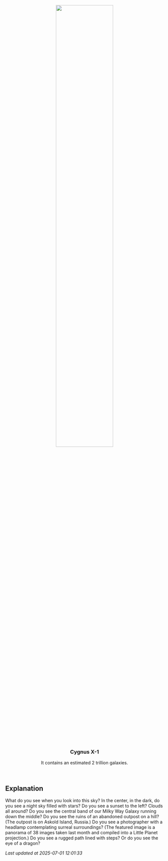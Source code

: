 <p align='center'>
    <img src='https://apod.nasa.gov/apod/image/2507/EyeDragonSky_Komlev_960.jpg' width='60%' />
    <h3 align="center">Cygnus X-1</h3>
    <p align="center">It contains an estimated 2 trillion galaxies.</p>
</p>
<br/>

Explanation
--
What do you see when you look into this sky? In the center, in the dark, do you see a night sky filled with stars? Do you see a sunset to the left? Clouds all around? Do you see the central band of our Milky Way Galaxy running down the middle? Do you see the ruins of an abandoned outpost on a hill? (The outpost is on Askold Island, Russia.)  Do you see a photographer with a headlamp contemplating surreal surroundings? (The featured image is a panorama of 38 images taken last month and compiled into a Little Planet projection.)  Do you see a rugged path lined with steps? Or do you see the eye of a dragon?


*Last updated at 2025-07-01 12:01:33*
